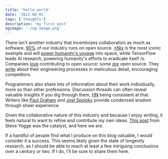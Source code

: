 ```yaml
---
title: 'hello world'
date: '2021-08-01'
tags: ['thoughts']
description: 'my first post'
ogimage: './og-image.png'
---
```


There isn't another industry that incentivizes collaboration as much as software. [90%](https://www.redhat.com/rhdc/managed-files/rh-enterprise-open-source-report-f27565-202101-en.pdf) of our industry runs on open source. [\*Nix](https://commons.wikimedia.org/wiki/File:Unix_history-simple.svg) is the most iconic example and will [power humanity's voyage](https://web.archive.org/web/20211007014843/https://old.reddit.com/r/spacex/comments/gxb7j1/we_are_the_spacex_software_team_ask_us_anything/ft63jxc/?context=3) into space, while TensorFlow leads AI research, powering humanity's efforts to eradicate itself /s. Companies [lo](https://github.com/Netflix)[ve](https://github.com/facebook) contributing to open source; some [_are_](https://en.wikipedia.org/wiki/Red_Hat) open source. They [wri](https://eng.uber.com/)[te](https://medium.com/airbnb-engineering) about their engineering processes in meticulous detail, encouraging competitors.

Programmers also share lots of information about their work individually, more so than other professions. Discussion threads can often reveal valuable insights if you dig through them, [HN](https://news.ycombinator.com/news) being consistent at that. Writers like [Paul Graham](http://paulgraham.com/index.html) and [Joel Spolsky](https://www.joelonsoftware.com/) provide condensed wisdom through sheer experience.

Given the collaborative nature of this industry and because I enjoy writing, it feels natural to want to refine and contribute my own ideas. [This post](https://sites.google.com/site/steveyegge2/you-should-write-blogs) from Steve Yegge was the catalyst, and here we are.

If a handful of people find what I produce on this blog valuable, I would consider it a success. This seems likely given the state of longevity research, as I should be able to reach at least a few intriguing conclusions over a century or two. If I do, I'll be sure to share them here.

